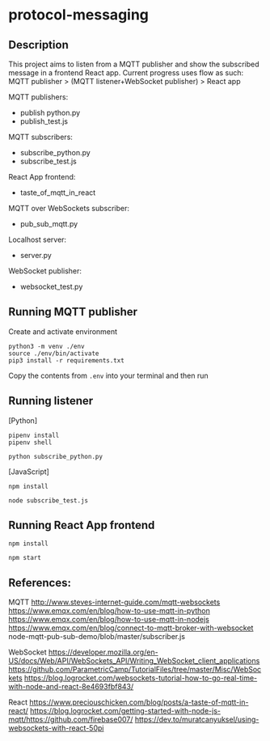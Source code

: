 # protocol-messaging

## Description
This project aims to listen from a MQTT publisher and show the subscribed message in a frontend React app. 
Current progress uses flow as such: MQTT publisher > (MQTT listener+WebSocket publisher) > React app

MQTT publishers: 
- publish python.py
- publish_test.js

MQTT subscribers:
- subscribe_python.py
- subscribe_test.js

React App frontend: 
- taste_of_mqtt_in_react

MQTT over WebSockets subscriber:
- pub_sub_mqtt.py

Localhost server:
- server.py

WebSocket publisher:
- websocket_test.py



## Running MQTT publisher
Create and activate environment
```
python3 -m venv ./env
source ./env/bin/activate
pip3 install -r requirements.txt
```
Copy the contents from `.env` into your terminal and then run


## Running listener
[Python]
```
pipenv install
pipenv shell

python subscribe_python.py
```

[JavaScript]
```
npm install

node subscribe_test.js
```


## Running React App frontend
```
npm install

npm start
```


## References:

MQTT
http://www.steves-internet-guide.com/mqtt-websockets
https://www.emqx.com/en/blog/how-to-use-mqtt-in-python
https://www.emqx.com/en/blog/how-to-use-mqtt-in-nodejs
https://www.emqx.com/en/blog/connect-to-mqtt-broker-with-websocket
node-mqtt-pub-sub-demo/blob/master/subscriber.js

WebSocket
https://developer.mozilla.org/en-US/docs/Web/API/WebSockets_API/Writing_WebSocket_client_applications
https://github.com/ParametricCamp/TutorialFiles/tree/master/Misc/WebSockets
https://blog.logrocket.com/websockets-tutorial-how-to-go-real-time-with-node-and-react-8e4693fbf843/

React
https://www.preciouschicken.com/blog/posts/a-taste-of-mqtt-in-react/
https://blog.logrocket.com/getting-started-with-node-js-mqtt/https://github.com/firebase007/
https://dev.to/muratcanyuksel/using-websockets-with-react-50pi

